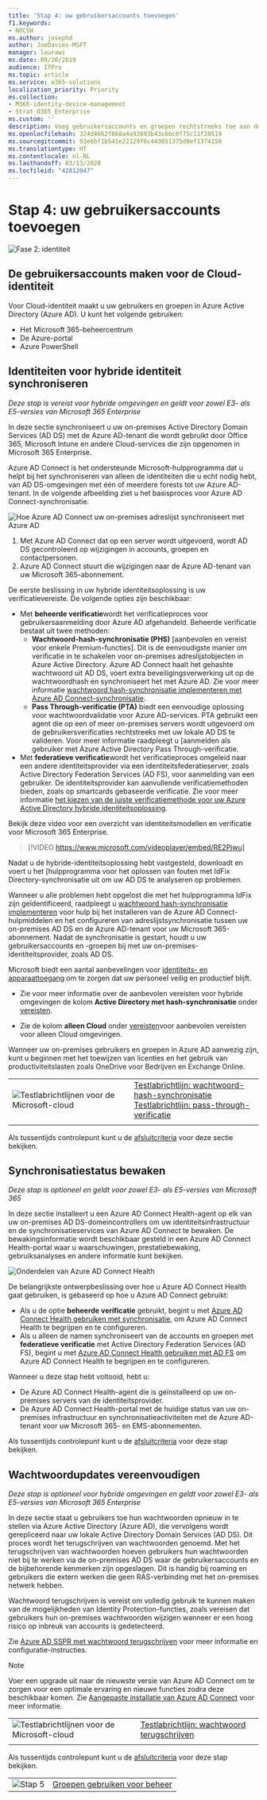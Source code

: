 ```yaml
---
title: 'Stap 4: uw gebruikersaccounts toevoegen'
f1.keywords:
- NOCSH
ms.author: josephd
author: JoeDavies-MSFT
manager: laurawi
ms.date: 09/20/2019
audience: ITPro
ms.topic: article
ms.service: o365-solutions
localization_priority: Priority
ms.collection:
- M365-identity-device-management
- Strat_O365_Enterprise
ms.custom: ''
description: Voeg gebruikersaccounts en groepen rechtstreeks toe aan de Cloud of door ze te synchroniseren met uw on-premises adreslijst.
ms.openlocfilehash: 324d4662f868a4a92693b43c6bc0f75c11f20519
ms.sourcegitcommit: 93e6bf1b541e22129f8c443051375d0ef1374150
ms.translationtype: HT
ms.contentlocale: nl-NL
ms.lasthandoff: 03/13/2020
ms.locfileid: "42812047"
---
```

# <a name="step-4-add-your-user-accounts"></a>Stap 4: uw gebruikersaccounts toevoegen

![Fase 2: identiteit](../media/deploy-foundation-infrastructure/identity_icon-small.png)

<a name="identity-cloud-only"></a>
## <a name="create-your-user-accounts-for-cloud-only-identity"></a>De gebruikersaccounts maken voor de Cloud-identiteit

Voor Cloud-identiteit maakt u uw gebruikers en groepen in Azure Active Directory (Azure AD). U kunt het volgende gebruiken:

- Het Microsoft 365-beheercentrum
- De Azure-portal
- Azure PowerShell

<a name="identity-sync"></a>
## <a name="synchronize-identities-for-hybrid-identity"></a>Identiteiten voor hybride identiteit synchroniseren

*Deze stap is vereist voor hybride omgevingen en geldt voor zowel E3- als E5-versies van Microsoft 365 Enterprise*

In deze sectie synchroniseert u uw on-premises Active Directory Domain Services (AD DS) met de Azure AD-tenant die wordt gebruikt door Office 365, Microsoft Intune en andere Cloud-services die zijn opgenomen in Microsoft 365 Enterprise.

Azure AD Connect is het ondersteunde Microsoft-hulpprogramma dat u helpt bij het synchroniseren van alleen de identiteiten die u echt nodig hebt, van AD DS-omgevingen met één of meerdere forests tot uw Azure AD-tenant. In de volgende afbeelding ziet u het basisproces voor Azure AD Connect-synchronisatie.

![Hoe Azure AD Connect uw on-premises adreslijst synchroniseert met Azure AD](../media/identity-add-user-accounts/azure-ad-connect.png)

1. Met Azure AD Connect dat op een server wordt uitgevoerd, wordt AD DS gecontroleerd op wijzigingen in accounts, groepen en contactpersonen.
2. Azure AD Connect stuurt die wijzigingen naar de Azure AD-tenant van uw Microsoft 365-abonnement.

De eerste beslissing in uw hybride identiteitsoplossing is uw verificatievereiste. De volgende opties zijn beschikbaar:

- Met **beheerde verificatie**wordt het verificatieproces voor gebruikersaanmelding door Azure AD afgehandeld. Beheerde verificatie bestaat uit twee methoden: 
    - **Wachtwoord-hash-synchronisatie (PHS)** [aanbevolen en vereist voor enkele Premium-functies]. Dit is de eenvoudigste manier om verificatie in te schakelen voor on-premises adreslijstobjecten in Azure Active Directory. Azure AD Connect haalt het gehashte wachtwoord uit AD DS, voert extra beveiligingsverwerking uit op de wachtwoordhash en synchroniseert het met Azure AD. Zie voor meer informatie [wachtwoord hash-synchronisatie implementeren met Azure AD Connect-synchronisatie](https://docs.microsoft.com/azure/active-directory/hybrid/how-to-connect-password-hash-synchronization).
    - **Pass Through-verificatie (PTA)** biedt een eenvoudige oplossing voor wachtwoordvalidatie voor Azure AD-services. PTA gebruikt een agent die op een of meer on-premises servers wordt uitgevoerd om de gebruikersverificaties rechtstreeks met uw lokale AD DS te valideren. Voor meer informatie raadpleegt u [aanmelden als gebruiker met Azure Active Directory Pass Through-verificatie.
- Met **federatieve verificatie**wordt het verificatieproces omgeleid naar een andere identiteitsprovider via een identiteitsfederatieserver, zoals Active Directory Federation Services (AD FS), voor aanmelding van een gebruiker. De identiteitsprovider kan aanvullende verificatiemethoden bieden, zoals op smartcards gebaseerde verificatie. Zie voor meer informatie [het kiezen van de juiste verificatiemethode voor uw Azure Active Directory hybride identiteitsoplossing](https://docs.microsoft.com/azure/security/azure-ad-choose-authn).

Bekijk deze video voor een overzicht van identiteitsmodellen en verificatie voor Microsoft 365 Enterprise.

<p> </p>

> [!VIDEO https://www.microsoft.com/videoplayer/embed/RE2Pjwu]

Nadat u de hybride-identiteitsoplossing hebt vastgesteld, downloadt en voert u het [hulpprogramma voor het oplossen van fouten met IdFix Directory-synchronisatie uit om uw AD DS te analyseren op problemen.

Wanneer u alle problemen hebt opgelost die met het hulpprogramma IdFix zijn geïdentificeerd, raadpleegt u [wachtwoord hash-synchronisatie implementeren](https://docs.microsoft.com/azure/active-directory/connect/active-directory-aadconnectsync-implement-password-hash-synchronization) voor hulp bij het installeren van de Azure AD Connect-hulpmiddelen en het configureren van adreslijstsynchronisatie tussen uw on-premises AD DS en de Azure AD-tenant voor uw Microsoft 365-abonnement. Nadat de synchronisatie is gestart, houdt u uw gebruikersaccounts en -groepen bij met uw on-premises-identiteitsprovider, zoals AD DS.

Microsoft biedt een aantal aanbevelingen voor [identiteits- en apparaattoegang](microsoft-365-policies-configurations.md) om te zorgen dat uw personeel veilig en productief blijft. 

- Zie voor meer informatie over de aanbevolen vereisten voor hybride omgevingen de kolom **Active Directory met hash-synchronisatie** onder [vereisten](identity-access-prerequisites.md#prerequisites). 

- Zie de kolom **alleen Cloud** onder [vereisten](identity-access-prerequisites.md#prerequisites)voor aanbevolen vereisten voor alleen Cloud omgevingen.

Wanneer uw on-premises gebruikers en groepen in Azure AD aanwezig zijn, kunt u beginnen met het toewijzen van licenties en het gebruik van productiviteitslasten zoals OneDrive voor Bedrijven en Exchange Online.

|||
|:-------|:-----|
|![Testlabrichtlijnen voor de Microsoft-cloud](../media/m365-enterprise-test-lab-guides/cloud-tlg-icon-small.png)| [Testlabrichtlijn: wachtwoord-hash-synchronisatie](password-hash-sync-m365-ent-test-environment.md)<br> [Testlabrichtlijn: pass-through-verificatie](pass-through-auth-m365-ent-test-environment.md) |
|||

Als tussentijds controlepunt kunt u de [afsluitcriteria](identity-exit-criteria.md#crit-identity-sync) voor deze sectie bekijken.

<a name="identity-sync-health"></a>
## <a name="monitor-synchronization-health"></a>Synchronisatiestatus bewaken

*Deze stap is optioneel en geldt voor zowel E3- als E5-versies van Microsoft 365*

In deze sectie installeert u een Azure AD Connect Health-agent op elk van uw on-premises AD DS-domeincontrollers om uw identiteitsinfrastructuur en de synchronisatieservices van Azure AD Connect te bewaken. De bewakingsinformatie wordt beschikbaar gesteld in een Azure AD Connect Health-portal waar u waarschuwingen, prestatiebewaking, gebruiksanalyses en andere informatie kunt bekijken.

![Onderdelen van Azure AD Connect Health](../media/identity-add-user-accounts/identity-azure-ad-connect-health.png)

De belangrijkste ontwerpbeslissing over hoe u Azure AD Connect Health gaat gebruiken, is gebaseerd op hoe u Azure AD Connect gebruikt:

- Als u de optie **beheerde verificatie** gebruikt, begint u met [Azure AD Connect Health gebruiken met synchronisatie](https://docs.microsoft.com/azure/active-directory/connect-health/active-directory-aadconnect-health-sync), om Azure AD Connect Health te begrijpen en te configureren.
- Als u alleen de namen synchroniseert van de accounts en groepen met **federatieve verificatie** met Active Directory Federation Services (AD FS), begint u met [Azure AD Connect Health gebruiken met AD FS](https://docs.microsoft.com/azure/active-directory/connect-health/active-directory-aadconnect-health-adfs) om Azure AD Connect Health te begrijpen en te configureren.

Wanneer u deze stap hebt voltooid, hebt u:

- De Azure AD Connect Health-agent die is geïnstalleerd op uw on-premises servers van de identiteitsprovider.
- De Azure AD Connect Health-portal met de huidige status van uw on-premises infrastructuur en synchronisatieactiviteiten met de Azure AD-tenant voor uw Microsoft 365- en EMS-abonnementen.

Als tussentijds controlepunt kunt u de [afsluitcriteria](identity-exit-criteria.md#crit-identity-sync-health) voor deze stap bekijken.



<a name="identity-pw-writeback"></a>
## <a name="simplify-password-updates"></a>Wachtwoordupdates vereenvoudigen

*Deze stap is optioneel voor hybride omgevingen en geldt voor zowel E3- als E5-versies van Microsoft 365 Enterprise*

In deze sectie staat u gebruikers toe hun wachtwoorden opnieuw in te stellen via Azure Active Directory (Azure AD), die vervolgens wordt gerepliceerd naar uw lokale Active Directory Domain Services (AD DS). Dit proces wordt het terugschrijven van wachtwoorden genoemd. Met het terugschrijven van wachtwoorden hoeven gebruikers hun wachtwoorden niet bij te werken via de on-premises AD DS waar de gebruikersaccounts en de bijbehorende kenmerken zijn opgeslagen. Dit is handig bij roaming en gebruikers die extern werken die geen RAS-verbinding met het on-premises netwerk hebben.

Wachtwoord terugschrijven is vereist om volledig gebruik te kunnen maken van de mogelijkheden van Identity Protection-functies, zoals vereisen dat gebruikers hun on-premises wachtwoorden wijzigen wanneer er een hoog risico op inbreuk van accounts is gedetecteerd.

Zie [Azure AD SSPR met wachtwoord terugschrijven](https://docs.microsoft.com/azure/active-directory/active-directory-passwords-writeback) voor meer informatie en configuratie-instructies.

>[!Note]
>Voer een upgrade uit naar de nieuwste versie van Azure AD Connect om te zorgen voor een optimale ervaring en nieuwe functies zodra deze beschikbaar komen. Zie [Aangepaste installatie van Azure AD Connect](https://docs.microsoft.com/azure/active-directory/connect/active-directory-aadconnect-get-started-custom) voor meer informatie.
>

|||
|:-------|:-----|
|![Testlabrichtlijnen voor de Microsoft-cloud](../media/m365-enterprise-test-lab-guides/cloud-tlg-icon-small.png)| [Testlabrichtlijn: wachtwoord terugschrijven](password-writeback-m365-ent-test-environment.md) |
|||

Als tussentijds controlepunt kunt u de [afsluitcriteria](identity-exit-criteria.md#crit-identity-pw-writeback) voor deze stap bekijken.

|||
|:-------|:-----|
|![Stap 5](../media/stepnumbers/Step5.png)| [Groepen gebruiken voor beheer](identity-use-group-management.md) |
